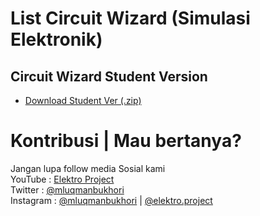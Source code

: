 # List Circuit Wizard (Simulasi Elektronik)

## Circuit Wizard Student Version
* [Download Student Ver (.zip)](https://drive.google.com/file/d/1I6iz-uzUFr4FrwAOfx1sYqj6U_GUwqI0/view?usp=sharing)

# Kontribusi | Mau bertanya?
Jangan lupa follow media Sosial kami <br>
YouTube : [Elektro Project](https://www.youtube.com/elektroproject) <br>
Twitter : [@mluqmanbukhori](https://twitter.com/mluqmanbukhori) <br>
Instagram : [@mluqmanbukhori](https://instagram.com/mluqmanbukhori) | [@elektro.project](https://instagram.com/elektro.project)

